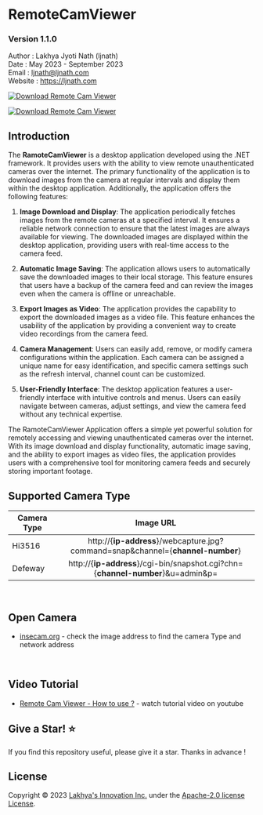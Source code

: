 # RemoteCamViewer
### Version 1.1.0

Author : Lakhya Jyoti Nath (ljnath)<br>
Date : May 2023 - September 2023<br>
Email : ljnath@ljnath.com<br>
Website : https://ljnath.com

[![Download Remote Cam Viewer](https://img.shields.io/sourceforge/dm/remotecamviewer.svg)](https://sourceforge.net/projects/remotecamviewer/files/latest/download)

[![Download Remote Cam Viewer](https://a.fsdn.com/con/app/sf-download-button)](https://sourceforge.net/projects/remotecamviewer/files/latest/download)

## Introduction

The **RamoteCamViewer** is a desktop application developed using the .NET framework. It provides users with the ability to view remote unauthenticated cameras over the internet. The primary functionality of the application is to download images from the camera at regular intervals and display them within the desktop application. Additionally, the application offers the following features:

1. **Image Download and Display**: The application periodically fetches images from the remote cameras at a specified interval. It ensures a reliable network connection to ensure that the latest images are always available for viewing. The downloaded images are displayed within the desktop application, providing users with real-time access to the camera feed.

2. **Automatic Image Saving**: The application allows users to automatically save the downloaded images to their local storage. This feature ensures that users have a backup of the camera feed and can review the images even when the camera is offline or unreachable.

3. **Export Images as Video**: The application provides the capability to export the downloaded images as a video file. This feature enhances the usability of the application by providing a convenient way to create video recordings from the camera feed.

4. **Camera Management**: Users can easily add, remove, or modify camera configurations within the application. Each camera can be assigned a unique name for easy identification, and specific camera settings such as the refresh interval, channel count can be customized.

5. **User-Friendly Interface**: The desktop application features a user-friendly interface with intuitive controls and menus. Users can easily navigate between cameras, adjust settings, and view the camera feed without any technical expertise.

The RamoteCamViewer Application offers a simple yet powerful solution for remotely accessing and viewing unauthenticated cameras over the internet. With its image download and display functionality, automatic image saving, and the ability to export images as video files, the application provides users with a comprehensive tool for monitoring camera feeds and securely storing important footage.
<br>

## Supported Camera Type

| Camera Type |                                    Image URL                                     |
| ----------- | :------------------------------------------------------------------------------: |
| Hi3516      | http://{**ip-address**}/webcapture.jpg?command=snap&channel={**channel-number**} |
| Defeway     | http://{**ip-address**}/cgi-bin/snapshot.cgi?chn={**channel-number**}&u=admin&p= |
<br>

## Open Camera
* [insecam.org](http://www.insecam.org/)  - check the image address to find the camera Type and network address
<br>

## Video Tutorial
* [Remote Cam Viewer - How to use ?](https://youtu.be/cmlOWdk5dD0)  - watch tutorial video on youtube


## Give a Star! ⭐️

If you find this repository useful, please give it a star.
Thanks in advance !
<br>

## License

Copyright © 2023 [Lakhya's Innovation Inc.](https://github.com/ljnath/) under the [Apache-2.0 license License](https://github.com/ljnath/RemoteCamViewer/blob/master/LICENSE).
